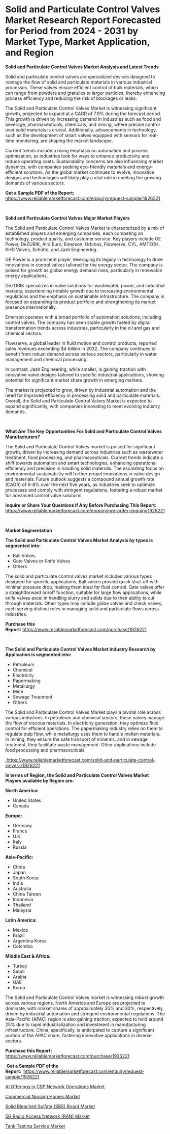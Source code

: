 <p><h1>Solid and Particulate Control Valves Market Research Report Forecasted for Period from 2024 -  2031 by Market Type, Market Application, and Region</h1></p><p><strong>Solid and Particulate Control Valves Market Analysis and Latest Trends</strong></p>
<p><p>Solid and particulate control valves are specialized devices designed to manage the flow of solid and particulate materials in various industrial processes. These valves ensure efficient control of bulk materials, which can range from powders and granules to larger particles, thereby enhancing process efficiency and reducing the risk of blockages or leaks.</p><p>The Solid and Particulate Control Valves Market is witnessing significant growth, projected to expand at a CAGR of 7.9% during the forecast period. This growth is driven by increasing demand in industries such as food and beverage, pharmaceuticals, chemicals, and mining, where precise control over solid materials is crucial. Additionally, advancements in technology, such as the development of smart valves equipped with sensors for real-time monitoring, are shaping the market landscape.</p><p>Current trends include a rising emphasis on automation and process optimization, as industries look for ways to enhance productivity and reduce operating costs. Sustainability concerns are also influencing market dynamics, with companies seeking eco-friendly materials and energy-efficient solutions. As the global market continues to evolve, innovative designs and technologies will likely play a vital role in meeting the growing demands of various sectors.</p></p>
<p><strong>Get a Sample PDF of the Report:&nbsp;</strong> <a href="https://www.reliablemarketforecast.com/enquiry/request-sample/1926221?utm_campaign=1771&utm_medium=2&utm_source=Github&utm_content=ia&utm_term=25102024&utm_id=solid-and-particulate-control-valves">https://www.reliablemarketforecast.com/enquiry/request-sample/1926221</a></p>
<p>&nbsp;</p>
<p><strong>Solid and Particulate Control Valves Major Market Players</strong></p>
<p><p>The Solid and Particulate Control Valves Market is characterized by a mix of established players and emerging companies, each competing on technology, product quality, and customer service. Key players include GE Power, DeZURIK, Aira Euro, Emerson, Orbinox, Flowserve, CYL, AMTECH, KHD Valves, Schütte, and Jash Engineering.</p><p>GE Power is a prominent player, leveraging its legacy in technology to drive innovations in control valves tailored for the energy sector. The company is poised for growth as global energy demand rises, particularly in renewable energy applications.</p><p>DeZURIK specializes in valve solutions for wastewater, power, and industrial markets, experiencing notable growth due to increasing environmental regulations and the emphasis on sustainable infrastructure. The company is focused on expanding its product portfolio and strengthening its market presence internationally.</p><p>Emerson operates with a broad portfolio of automation solutions, including control valves. The company has seen stable growth fueled by digital transformation trends across industries, particularly in the oil and gas and chemical sectors.</p><p>Flowserve, a global leader in fluid motion and control products, reported sales revenues exceeding $4 billion in 2022. The company continues to benefit from robust demand across various sectors, particularly in water management and chemical processing.</p><p>In contrast, Jash Engineering, while smaller, is gaining traction with innovative valve designs tailored to specific industrial applications, showing potential for significant market share growth in emerging markets.</p><p>The market is projected to grow, driven by industrial automation and the need for improved efficiency in processing solid and particulate materials. Overall, the Solid and Particulate Control Valves Market is expected to expand significantly, with companies innovating to meet evolving industry demands.</p></p>
<p>&nbsp;</p>
<p><strong>What Are The Key Opportunities For Solid and Particulate Control Valves Manufacturers?</strong></p>
<p><p>The Solid and Particulate Control Valves market is poised for significant growth, driven by increasing demand across industries such as wastewater treatment, food processing, and pharmaceuticals. Current trends indicate a shift towards automation and smart technologies, enhancing operational efficiency and precision in handling solid materials. The escalating focus on environmental sustainability will further propel innovations in valve design and materials. Future outlook suggests a compound annual growth rate (CAGR) of 6-8% over the next five years, as industries seek to optimize processes and comply with stringent regulations, fostering a robust market for advanced control valve solutions.</p></p>
<p><strong>Inquire or Share Your Questions If Any Before Purchasing This Report:</strong> <a href="https://www.reliablemarketforecast.com/enquiry/pre-order-enquiry/1926221?utm_campaign=1771&utm_medium=2&utm_source=Github&utm_content=ia&utm_term=25102024&utm_id=solid-and-particulate-control-valves">https://www.reliablemarketforecast.com/enquiry/pre-order-enquiry/1926221</a></p>
<p>&nbsp;</p>
<p><strong>Market Segmentation</strong></p>
<p><strong>The Solid and Particulate Control Valves Market Analysis by types is segmented into:</strong></p>
<p><ul><li>Ball Valves</li><li>Gate Valves or Knife Valves</li><li>Others</li></ul></p>
<p><p>The solid and particulate control valves market includes various types designed for specific applications. Ball valves provide quick shut-off with minimal pressure drop, making them ideal for fluid control. Gate valves offer a straightforward on/off function, suitable for large flow applications, while knife valves excel in handling slurry and solids due to their ability to cut through materials. Other types may include globe valves and check valves, each serving distinct roles in managing solid and particulate flows across industries.</p></p>
<p><strong>Purchase this Report:&nbsp;</strong><a href="https://www.reliablemarketforecast.com/purchase/1926221?utm_campaign=1771&utm_medium=2&utm_source=Github&utm_content=ia&utm_term=25102024&utm_id=solid-and-particulate-control-valves">https://www.reliablemarketforecast.com/purchase/1926221</a></p>
<p>&nbsp;</p>
<p><strong>The Solid and Particulate Control Valves Market Industry Research by Application is segmented into:</strong></p>
<p><ul><li>Petroleum</li><li>Chemical</li><li>Electricity</li><li>Papermaking</li><li>Metallurgy</li><li>Mine</li><li>Sewage Treatment</li><li>Others</li></ul></p>
<p><p>The Solid and Particulate Control Valves Market plays a pivotal role across various industries. In petroleum and chemical sectors, these valves manage the flow of viscous materials. In electricity generation, they optimize fluid control for efficient operations. The papermaking industry relies on them to regulate pulp flow, while metallurgy uses them to handle molten materials. In mining, they ensure the safe transport of minerals, and in sewage treatment, they facilitate waste management. Other applications include food processing and pharmaceuticals.</p></p>
<p><a href="https://www.reliablemarketforecast.com/solid-and-particulate-control-valves-r1926221?utm_campaign=1771&utm_medium=2&utm_source=Github&utm_content=ia&utm_term=25102024&utm_id=solid-and-particulate-control-valves">&nbsp;https://www.reliablemarketforecast.com/solid-and-particulate-control-valves-r1926221</a></p>
<p><strong>In terms of Region, the Solid and Particulate Control Valves Market Players available by Region are:</strong></p>
<p>
    <p> <strong> North America: </strong>
        <ul>
            <li>United States</li>
            <li>Canada</li>
        </ul>
        </p> 
    <p> <strong> Europe: </strong>
        <ul>
            <li>Germany</li>
            <li>France</li>
            <li>U.K.</li>
            <li>Italy</li>
            <li>Russia</li>
        </ul>
        </p> 
    <p> <strong> Asia-Pacific: </strong>
        <ul>
            <li>China</li>
            <li>Japan</li>
            <li>South Korea</li>
            <li>India</li>
            <li>Australia</li>
            <li>China Taiwan</li>
            <li>Indonesia</li>
            <li>Thailand</li>
            <li>Malaysia</li>
        </ul>
        </p> 
    <p> <strong> Latin America: </strong>
        <ul>
            <li>Mexico</li>
            <li>Brazil</li>
            <li>Argentina Korea</li>
            <li>Colombia</li>
        </ul>
        </p> 
    <p> <strong> Middle East & Africa: </strong>
        <ul>
            <li>Turkey</li>
            <li>Saudi</li>
            <li>Arabia</li>
            <li>UAE</li>
            <li>Korea</li>
        </ul>
    </p>
    </p>
<p><p>The Solid and Particulate Control Valves market is witnessing robust growth across various regions. North America and Europe are projected to dominate, with market shares of approximately 35% and 30%, respectively, driven by industrial automation and stringent environmental regulations. The Asia-Pacific (APAC) region is also gaining traction, expected to hold around 25% due to rapid industrialization and investment in manufacturing infrastructure. China, specifically, is anticipated to capture a significant portion of the APAC share, fostering innovative applications in diverse sectors.</p></p>
<p><strong>Purchase this Report: </strong><a href="https://www.reliablemarketforecast.com/purchase/1926221?utm_campaign=1771&utm_medium=2&utm_source=Github&utm_content=ia&utm_term=25102024&utm_id=solid-and-particulate-control-valves">https://www.reliablemarketforecast.com/purchase/1926221</a></p>
<p>&nbsp;<strong>Get a Sample PDF of the Report:&nbsp;&nbsp;</strong><a href="https://www.reliablemarketforecast.com/enquiry/request-sample/1926221?utm_campaign=1771&utm_medium=2&utm_source=Github&utm_content=ia&utm_term=25102024&utm_id=solid-and-particulate-control-valves">https://www.reliablemarketforecast.com/enquiry/request-sample/1926221</a></p>
<p><strong></strong></p>
<p><p><a href="https://www.linkedin.com/pulse/ai-offerings-csp-network-operations-momentum-charting-wuwhe?utm_campaign=1771&utm_medium=2&utm_source=Github&utm_content=ia&utm_term=25102024&utm_id=solid-and-particulate-control-valves">AI Offerings in CSP Network Operations Market</a></p><p><a href="https://www.linkedin.com/pulse/global-commercial-nursing-homes-market-share-growth-opportunities-opzne?utm_campaign=1771&utm_medium=2&utm_source=Github&utm_content=ia&utm_term=25102024&utm_id=solid-and-particulate-control-valves">Commercial Nursing Homes Market</a></p><p><a href="https://www.linkedin.com/pulse/solid-bleached-sulfate-sbs-board-market-regional-outlook-competition-zhwue?utm_campaign=1771&utm_medium=2&utm_source=Github&utm_content=ia&utm_term=25102024&utm_id=solid-and-particulate-control-valves">Solid Bleached Sulfate (SBS) Board Market</a></p><p><a href="https://www.linkedin.com/pulse/5g-radio-access-network-ran-market-research-report-exploring-y0vue?utm_campaign=1771&utm_medium=2&utm_source=Github&utm_content=ia&utm_term=25102024&utm_id=solid-and-particulate-control-valves">5G Radio Access Network (RAN) Market</a></p><p><a href="https://www.linkedin.com/pulse/surfing-tank-testing-service-wave-riding-market-currents-ctkle?utm_campaign=1771&utm_medium=2&utm_source=Github&utm_content=ia&utm_term=25102024&utm_id=solid-and-particulate-control-valves">Tank Testing Service Market</a></p></p>